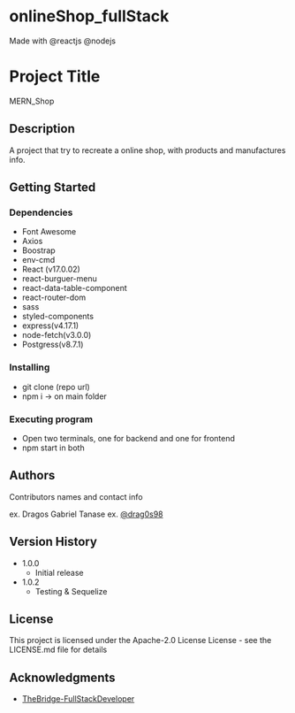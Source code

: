 # onlineShop_fullStack
Made with @reactjs @nodejs
# Project Title

MERN_Shop

## Description

A project that try to recreate a online shop, with products and manufactures info.

## Getting Started

### Dependencies

- Font Awesome
- Axios
- Boostrap
- env-cmd
- React (v17.0.02)
- react-burguer-menu
- react-data-table-component
- react-router-dom
- sass
- styled-components
- express(v4.17.1)
- node-fetch(v3.0.0)
- Postgress(v8.7.1)

### Installing

- git clone (repo url)
- npm i -> on main folder

### Executing program

- Open two terminals, one for backend and one for frontend
- npm start in both

## Authors

Contributors names and contact info

ex. Dragos Gabriel Tanase
ex. [@drag0s98](https://www.linkedin.com/in/dragos98/)

## Version History

- 1.0.0
    - Initial release
- 1.0.2
    - Testing & Sequelize

## License

This project is licensed under the Apache-2.0 License License - see the LICENSE.md file for details

## Acknowledgments

* [TheBridge-FullStackDeveloper](https://github.com/TheBridge-FullStackDeveloper)
